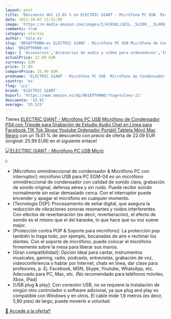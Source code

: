```yaml
---
layout: post
title: 'Descuento del 15.01 % en ELECTRIC GIANT - Micrófono PC USB  Micró'
date: 2021-10-07 22:51:05
image: 'https://m.media-amazon.com/images/I/4195OLi1OlL._SL500_._SL400_.jpg'
comments: true
category: ofertas
author: 'tole.es'
slug: 'B01EPTKNN0-es ELECTRIC GIANT - Micrófono PC USB Micrófono de Condensador...'
sku: 'B01EPTKNN0-es'
tags: [ 'Accesorios','Accesorios de audio y vídeo para ordenadores','Informática','Micrófonos para informática','electric giant','ps4', ]
actualPrice: 22.09 EUR
currency: EUR
price: 22.09
comparePrice: 25.99 EUR
prodname: 'ELECTRIC GIANT - Micrófono PC USB  Micrófono de Condensador PS4 con Trípode para Grabación de Estudio  Audio Chat en Línea para Facebook TIK Tok Skype Youtube  Ordenador Portátil  Tableta  Móvil  Mac  Negro'
country: 'es'
flag: '🇪🇸'
brand: 'ELECTRIC GIANT'
buyurl: 'https://www.amazon.es/dp/B01EPTKNN0/?tag=tolees-21'
descuento: '15.01'
average: '25.515'
---
```


Tienes [ELECTRIC GIANT - Micrófono PC USB  Micrófono de Condensador PS4 con Trípode para Grabación de Estudio  Audio Chat en Línea para Facebook TIK Tok Skype Youtube  Ordenador Portátil  Tableta  Móvil  Mac  Negro](https://www.amazon.es/dp/B01EPTKNN0/?tag=tolees-21) con un 15.01 % de descuento con precio de oferta de 22.09 EUR (original: 25.99 EUR) en el siguiente enlace!

[![ELECTRIC GIANT - Micrófono PC USB  Micró](https://m.media-amazon.com/images/I/4195OLi1OlL._SL500_._SL400_.jpg)](https://www.amazon.es/dp/B01EPTKNN0/?tag=tolees-21)

ℹ️:

- [Micrófono omnidireccional de condensador & Micrófono PC con interruptor]: micrófono USB para PC EGM-04 es un micrófono omnidireccional de condensador con calidad de sonido clara, grabación de sonido original, defensa aérea y sin ruido. Puede recibir sonido normalmente sin estar demasiado cerca. Con el interruptor puede encender y apagar el micrófono en cualquier momento.
- [Tecnología DSP]: Procesamiento de señal digital, que asegura la reducción de vibraciones sonoras resonantes y ruidos interferentes. Con efectos de reverberación (es decir, reverberación), el efecto de sonido es el mismo que el del karaoke, lo que hace que su voz suene mejor.
- [Protección contra POP & Soporte para micrófono]: La protección pop también lo traga todo, por ejemplo, bocanadas de aire o rechinar los dientes. Con el soporte de micrófono, puede colocar el micrófono firmemente sobre la mesa para liberar sus manos.
- [Gran compatibilidad]: Opción ideal para cantar, instrumentos musicales, gaming, radio, podcasts, entrevistas, grabación de voz, videoconferencia o hablar por Internet, chats en línea, dar clase para profesores, p. Ej. Facebook, MSN, Skype, Youtube, WhatsApp, etc. Adecuado para PC, Mac, etc. (No recomendado para teléfonos móviles, Xbox, iPad)
- [USB plug & play]: Con conexión USB, no se requiere la instalación de ningún otro controlador o software adicional, ya que plug and play es compatible con Windows y en otros. El cable mide 1,8 metros (es decir, 5,90 pies) de largo, puede moverlo a voluntad.

[🛒 Accede a la oferta!!](https://www.amazon.es/dp/B01EPTKNN0/?tag=tolees-21)
